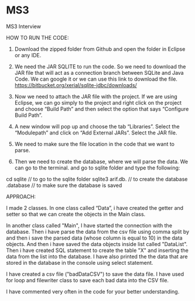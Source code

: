 # MS3
MS3 Interview

HOW TO RUN THE CODE:

1. Download the zipped folder from Github and open the folder in Eclipse or any IDE.

2. We need the JAR SQLITE to run the code. So we need to download the JAR file that will act as a connection branch between 
SQLite and Java Code. We can google it or we can use this link to download the file. 
https://bitbucket.org/xerial/sqlite-jdbc/downloads/

3. Now we need to attach the JAR file with the project. If we are using Eclipse, we can go simply to the project and right click on the project and choose “Build Path” and then select the option that says “Configure Build Path”.

4. A new window will pop up and choose the tab “Libraries”. Select the “Modulepath” and click on “Add External JARs”. Select the JAR file.

5. We need to make sure the file location in the code that we want to parse.

6. Then we need to create the database, where we will parse the data. We can go to the terminal. and go to sqlite folder and type the following:

cd sqlite            // to go to the sqlite folder
sqlite3 arif.db.     // to create the database
.database            // to make sure the database is saved

APPROACH:

I made 2 classes. In one class called “Data”, i have created the getter and setter so that we can create the objects in the Main class. 

In another class called "Main", I have started the connection with the database. Then i have parse the data from the csv file using comma split by and then i save the parsed data (whose column is equal to 10) in the data objects. And then i have saved the data objects inside list called "DataList". Then i have created SQL statement to create the table "X" and inserting the data from the list into the database. I have also printed the the data that are stored in the database in the console using select statement. 

I have created a csv file ("badDataCSV") to save the data file. I have used for loop and filewriter class to save each bad data into the CSV file.

I have commented very often in the code for your better understanding.


